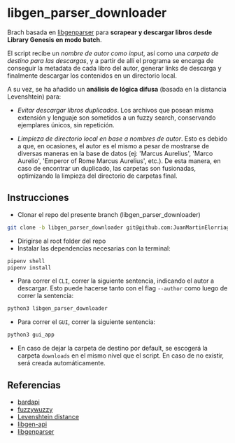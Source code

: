 # libgen_parser_downloader

Brach basada en [libgenparser](https://pypi.org/project/libgenparser/) para **scrapear y descargar libros desde Library Genesis en modo batch**.

El script recibe un _nombre de autor como input_, así como una _carpeta de destino para las descargas_, y a partir de allí el programa se encarga de conseguir la metadata de cada libro del autor, generar links de descarga y finalmente descargar los contenidos en un directorio local.

A su vez, se ha añadido un **análisis de lógica difusa** (basada en la distancia Levenshtein) para:
- _Evitar descargar libros duplicados_. Los archivos que posean misma extensión y lenguaje son sometidos a un fuzzy search, conservando ejemplares únicos, sin repetición.

- _Limpieza de directorio local en base a nombres de autor_. Esto es debido a que, en ocasiones, el autor es el mismo a pesar de mostrarse de diversas maneras en la base de datos (ej: 'Marcus Aurelius', 'Marco Aurelio', 'Emperor of Rome Marcus Aurelius', etc.). De esta manera, en caso de encontrar un duplicado, las carpetas son fusionadas, optimizando la limpieza del directorio de carpetas final.

## Instrucciones
- Clonar el repo del presente branch (libgen_parser_downloader)
```bash
git clone -b libgen_parser_downloader git@github.com:JuanMartinElorriaga/libgen_parser_downloader.git
```
- Dirigirse al root folder del repo
- Instalar las dependencias necesarias con la terminal:
```bash
pipenv shell
pipenv install
```
- Para correr el `CLI`, correr la siguiente sentencia, indicando el autor a descargar. Esto puede hacerse tanto con el flag `--author` como luego de correr la sentencia:
```python
python3 libgen_parser_downloader
```
- Para correr el `GUI`, correr la siguiente sentencia:
```python
python3 gui_app
```

- En caso de dejar la carpeta de destino por default, se escogerá la carpeta `downloads` en el mismo nivel que el script. En caso de no existir, será creada automáticamente.

## Referencias
- [bardapi](https://pypi.org/project/bardapi/)
- [fuzzywuzzy](https://pypi.org/project/fuzzywuzzy/)
- [Levenshtein distance](https://en.wikipedia.org/wiki/Levenshtein_distance)
- [libgen-api](https://github.com/harrison-broadbent/libgen-api)
- [libgenparser](https://pypi.org/project/libgenparser/)